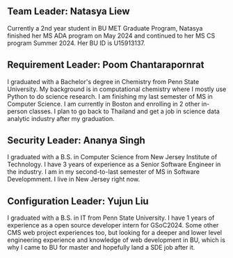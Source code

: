 ## Team Leader: Natasya Liew
Currently a 2nd year student in BU MET Graduate Program, Natasya finished her MS ADA program on May 2024 and continued to her MS CS program Summer 2024. Her BU ID is U15913137.

## Requirement Leader: Poom Chantarapornrat
I graduated with a Bachelor's degree in Chemistry from Penn State University. My background is in computational chemistry where I mostly use Python to do science research. I am finishing my last semester of MS in Computer Science. I am currently in Boston and enrolling in 2 other in-person classes. I plan to go back to Thailand and get a job in science data analytic industry after my graduation.

## Security Leader: Ananya Singh
I graduated with a B.S. in Computer Science from New Jersey Institute of Technology. I have 3 years of experience as a Senior Software Engineer in the industry. I am in my second-to-last semester of MS in Software Developmment. I live in New Jersey right now. 

## Configuration Leader: Yujun Liu
I graduated with a B.S. in IT from Penn State University. I have 1 years of experience as a open source developer intern for GSoC2024. Some other CMS web project experiences too, but looking for a deeper and lower level engineering experience and knowledge of web development in BU, which is why I came to BU for master and hopefully land a SDE job after it. 
